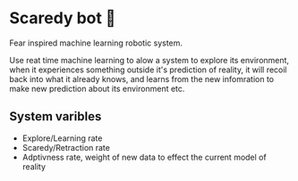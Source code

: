 # Scaredy bot 🤖
Fear inspired machine learning robotic system.

Use reat time machine learning to alow a system to explore its environment, when it experiences something outside it's prediction of reality, it will recoil back into what it already knows, and learns from the new infomration to make new prediction about its environment etc.

## System varibles
- Explore/Learning rate
- Scaredy/Retraction rate
- Adptivness rate, weight of new data to effect the current model of reality
